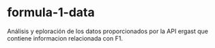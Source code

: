 # formula-1-data
Análisis y eploración de los datos proporcionados por la API ergast que contiene informacion relacionada con F1.
